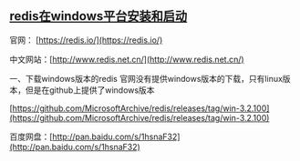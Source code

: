 ## [redis在windows平台安装和启动](https://www.cnblogs.com/zheting/p/7670076.html)
官网： [https://redis.io/](https://redis.io/)

中文网站：[http://www.redis.net.cn/](http://www.redis.net.cn/)

一、下载windows版本的redis
官网没有提供windows版本的下载，只有linux版本，但是在github上提供了windows版本

 [https://github.com/MicrosoftArchive/redis/releases/tag/win-3.2.100](https://github.com/MicrosoftArchive/redis/releases/tag/win-3.2.100)

百度网盘：[http://pan.baidu.com/s/1hsnaF32](http://pan.baidu.com/s/1hsnaF32)
